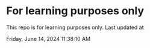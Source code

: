 # For learning purposes only
This repo is for learning purposes only.
Last updated at

Friday, June 14, 2024 11:38:10 AM

